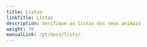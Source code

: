 ```yaml
---
title: Listas
linkTitle: Listas
description: Verifique as listas dos seus animais
weight: 70
manualLink: /pt/docs/lists/
---
```

<script>
  window.location.href = "/pt/docs/lists/";
</script>
